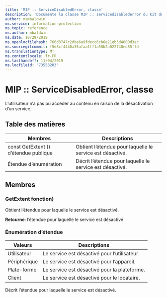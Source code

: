 ```yaml
---
title: 'MIP :: ServiceDisabledError, classe'
description: 'Documente la classe MIP :: servicedisablederror du kit de développement logiciel (SDK) Microsoft Information Protection (MIP).'
author: msmbaldwin
ms.service: information-protection
ms.topic: reference
ms.author: mbaldwin
ms.date: 10/29/2019
ms.openlocfilehash: 766d3747c2dbe6a9fdecc6cb6e21eb3d4000d3ec
ms.sourcegitcommit: f5d8cf4440a35afaa1ff1a58b2a022740ed85ffd
ms.translationtype: MT
ms.contentlocale: fr-FR
ms.lasthandoff: 11/04/2019
ms.locfileid: "73558203"
---
```

# <a name="class-mipservicedisablederror"></a>MIP :: ServiceDisabledError, classe 
L’utilisateur n’a pas pu accéder au contenu en raison de la désactivation d’un service.
  
## <a name="summary"></a>Table des matières
 Membres                        | Descriptions                                
--------------------------------|---------------------------------------------
const GetExtent () d’étendue publique  |  Obtient l’étendue pour laquelle le service est désactivé.
Étendue d’énumération  |  Décrit l’étendue pour laquelle le service est désactivé.
  
## <a name="members"></a>Membres
  
### <a name="getextent-function"></a>GetExtent fonction)
Obtient l’étendue pour laquelle le service est désactivé.

  
**Retourne**: l’étendue pour laquelle le service est désactivé
  
### <a name="extent-enum"></a>Énumération d’étendue
 Valeurs                         | Descriptions                                
--------------------------------|---------------------------------------------
Utilisateur            | Le service est désactivé pour l’utilisateur.
Périphérique            | Le service est désactivé pour l’appareil.
Plate-forme            | Le service est désactivé pour la plateforme.
Client            | Le service est désactivé pour le locataire.
Décrit l’étendue pour laquelle le service est désactivé.